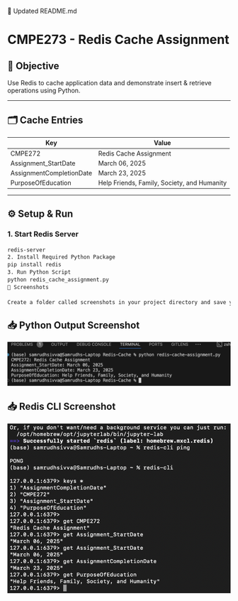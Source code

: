 📄 Updated README.md
# CMPE273 - Redis Cache Assignment

## 🎯 Objective
Use Redis to cache application data and demonstrate insert & retrieve operations using Python.

---

## 🗂️ Cache Entries

| Key                     | Value                                               |
|------------------------|-----------------------------------------------------|
| CMPE272                | Redis Cache Assignment                              |
| Assignment_StartDate   | March 06, 2025                                      |
| AssignmentCompletionDate | March 23, 2025                                   |
| PurposeOfEducation     | Help Friends, Family, Society, and Humanity         |

---

## ⚙️ Setup & Run

### 1. Start Redis Server
```bash
redis-server
2. Install Required Python Package
pip install redis
3. Run Python Script
python redis_cache_assignment.py
📸 Screenshots

Create a folder called screenshots in your project directory and save your images there.
```


## 📥 Python Output Screenshot

![Python Output](screenshots/python_output.png)

## 📥 Redis CLI Screenshot

![Redis CLI Output](screenshots/redis_cli_output.png)

